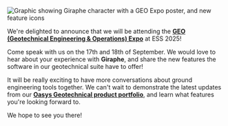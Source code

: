 ![Graphic showing Giraphe character with a GEO Expo poster, and new feature icons](topImage.svg)

We're delighted to announce that we will be attending the [**GEO (Geotechnical Engineering & Operations) Expo**](https://www.ess-expo.co.uk/geo) at ESS 2025!

Come speak with us on the 17th and 18th of September. We would love to hear about your experience with **Giraphe**, and share the new features the software in our geotechnical suite have to offer!

It will be really exciting to have more conversations about ground engineering tools together. We can't wait to demonstrate the latest updates from our [**Oasys Geotechnical product portfolio**](https://www.oasys-software.com/products/geotechnical-suite/), and learn what features you're looking forward to. 

We hope to see you there!